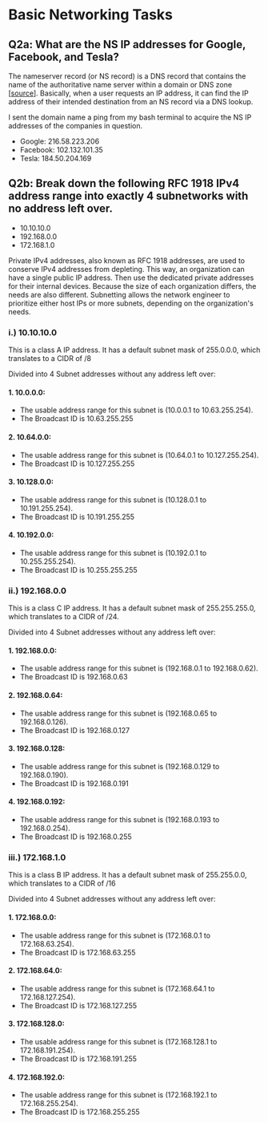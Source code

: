 # Basic Networking Tasks

## Q2a: What are the NS IP addresses for Google, Facebook, and Tesla?

The nameserver record (or NS record) is a DNS record that contains the name of the authoritative name server within a domain or DNS zone [[source](https://menandmice.com/glossary/dns-ns-record)]. Basically, when a user requests an IP address, it can find the IP address of their intended destination from an NS record via a DNS lookup.

I sent the domain name a ping from my bash terminal to acquire the NS IP addresses of the companies in question.

- Google: 216.58.223.206
- Facebook: 102.132.101.35
- Tesla: 184.50.204.169

## Q2b: Break down the following RFC 1918 IPv4 address range into exactly 4 subnetworks with no address left over.

- 10.10.10.0
- 192.168.0.0
- 172.168.1.0

Private IPv4 addresses, also known as RFC 1918 addresses, are used to conserve IPv4 addresses from depleting. This way, an organization can have a single public IP address. Then use the dedicated private addresses for their internal devices. Because the size of each organization differs, the needs are also different. Subnetting allows the network engineer to prioritize either host IPs or more subnets, depending on the organization's needs.

### i.) 10.10.10.0

This is a class A IP address. It has a default subnet mask of 255.0.0.0, which translates to a CIDR of /8

Divided into 4 Subnet addresses without any address left over:

#### 1. 10.0.0.0:

- The usable address range for this subnet is (10.0.0.1 to 10.63.255.254).
- The Broadcast ID is 10.63.255.255

#### 2. 10.64.0.0:

- The usable address range for this subnet is (10.64.0.1 to 10.127.255.254).
- The Broadcast ID is 10.127.255.255

#### 3. 10.128.0.0:

- The usable address range for this subnet is (10.128.0.1 to 10.191.255.254).
- The Broadcast ID is 10.191.255.255

#### 4. 10.192.0.0:

- The usable address range for this subnet is (10.192.0.1 to 10.255.255.254).
- The Broadcast ID is 10.255.255.255

### ii.) 192.168.0.0

This is a class C IP address. It has a default subnet mask of 255.255.255.0, which translates to a CIDR of /24.

Divided into 4 Subnet addresses without any address left over:

#### 1. 192.168.0.0:

- The usable address range for this subnet is (192.168.0.1 to 192.168.0.62).
- The Broadcast ID is 192.168.0.63

#### 2. 192.168.0.64:

- The usable address range for this subnet is (192.168.0.65 to 192.168.0.126).
- The Broadcast ID is 192.168.0.127

#### 3. 192.168.0.128:

- The usable address range for this subnet is (192.168.0.129 to 192.168.0.190).
- The Broadcast ID is 192.168.0.191

#### 4. 192.168.0.192:

- The usable address range for this subnet is (192.168.0.193 to 192.168.0.254).
- The Broadcast ID is 192.168.0.255

### iii.) 172.168.1.0

This is a class B IP address. It has a default subnet mask of 255.255.0.0, which translates to a CIDR of /16

Divided into 4 Subnet addresses without any address left over:

#### 1. 172.168.0.0:

- The usable address range for this subnet is (172.168.0.1 to 172.168.63.254).
- The Broadcast ID is 172.168.63.255

#### 2. 172.168.64.0:

- The usable address range for this subnet is (172.168.64.1 to 172.168.127.254).
- The Broadcast ID is 172.168.127.255

#### 3. 172.168.128.0:

- The usable address range for this subnet is (172.168.128.1 to 172.168.191.254).
- The Broadcast ID is 172.168.191.255

#### 4. 172.168.192.0:

- The usable address range for this subnet is (172.168.192.1 to 172.168.255.254).
- The Broadcast ID is 172.168.255.255
